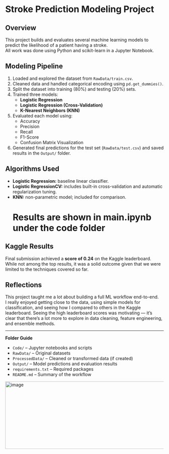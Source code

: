# Stroke Prediction Modeling Project

## Overview
This project builds and evaluates several machine learning models to predict the likelihood of a patient having a stroke.  
All work was done using Python and scikit-learn in a Jupyter Notebook.

## Modeling Pipeline
1. Loaded and explored the dataset from `RawData/train.csv`.
2. Cleaned data and handled categorical encoding using `pd.get_dummies()`.
3. Split the dataset into training (80%) and testing (20%) sets.
4. Trained three models:
   - **Logistic Regression**
   - **Logistic Regression (Cross-Validation)**
   - **K-Nearest Neighbors (KNN)**
5. Evaluated each model using:
   - Accuracy  
   - Precision  
   - Recall  
   - F1-Score  
   - Confusion Matrix Visualization  
6. Generated final predictions for the test set (`RawData/test.csv`) and saved results in the `Output/` folder.

## Algorithms Used
- **Logistic Regression:** baseline linear classifier.  
- **Logistic RegressionCV:** includes built-in cross-validation and automatic regularization tuning.  
- **KNN:** non-parametric model; included for comparison.
  # Results are shown in main.ipynb under the code folder

## Kaggle Results
Final submission achieved a **score of 0.24** on the Kaggle leaderboard.  
While not among the top results, it was a solid outcome given that we were limited to the techniques covered so far.

## Reflections
This project taught me a lot about building a full ML workflow end-to-end.  
I really enjoyed getting close to the data, using simple models for classification, and seeing how I compared to others in the Kaggle leaderboard. 
Seeing the high leaderboard scores was motivating — it’s clear that there’s a lot more to explore in data cleaning, feature engineering, and ensemble methods.

---

**Folder Guide**
- `Code/` – Jupyter notebooks and scripts  
- `RawData/` – Original datasets  
- `ProcessedData/` – Cleaned or transformed data (if created)  
- `Output/` – Model predictions and evaluation results  
- `requirements.txt` – Required packages  
- `README.md` – Summary of the workflow

<img width="1212" height="215" alt="image" src="https://github.com/user-attachments/assets/795c719f-c9b2-43c2-ad3b-2fd27059c37a" />
